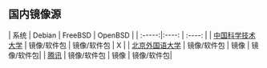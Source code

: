 ## 国内镜像源

| 系统    | Debian | FreeBSD | OpenBSD |
| :-----:|:----: | :----: |
| [中国科学技术大学](https://mirrors.ustc.edu.cn) | 镜像/软件包  | 镜像/软件包 | X |
| [北京外国语大学](https://mirrors.bfsu.edu.cn)   | 镜像/软件包  | 镜像 | 镜像/软件包|
| [腾讯](https://mirrors.cloud.tencent.com)     | 镜像/软件包  | 镜像 | 镜像/软件包|
